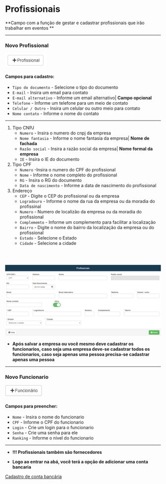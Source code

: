 # Profissionais
**Campo com a função de gestar e cadastrar profissionais que irão trabalhar em eventos  **
***

### Novo Profissional

![](../../../img/novoProfissional.png)

#### **Campos para cadastro**:

* `Tipo do documento` - Selecione o tipo do documento
* `E-mail` - Insira um email para contato
* `E-mail alternativo` - Informe um email alternativo| **Campo opcional**
* `Telefone` - Informe um telefone para um meio de contato
* `Celular / Outro` - Insira um celular ou outro meio para contato
* `Nome contato` - Informe o nome do contato
***
1. Tipo CNPJ
    - `Numero` - Insira o numero do cnpj da empresa
    - `Nome fantasia` - Informe o nome fantasia da empresa| **Nome de fachada**
    - `Razão social` - Insira a razão social da empresa| **Nome formal da empresa**
    - `IE` - Insira o IE do documento
2. Tipo CPF
    - `Numero` -Insira o numero do CPF do profissional
    - `Nome` - Informe o nome completo do profissional
    - `RG` - Insira o RG do documento
    - `Data de nascimento` - Informe a data de nascimento do profissional
3. Endereço
    - `CEP` - Digite o CEP do profissional ou da empresa
    - `Logradouro` - Informe o nome da rua da empresa ou da moradia do profissinal
    - `Numero` - Numero de localizão da empresa ou da moradia do profissional
    - `Complememto` - Informe um complemento para facilitar a localização
    - `Bairro` - Digite o nome do bairro da localização da empresa ou do profissional
    - `Estado` - Selecione o Estado
    - `Cidade` - Selecione a cidade
<br>
<br>

![](../../../img/cadastroProfissional.png)

* **Após salvar a empresa ou você mesmo deve cadastrar os funcionarios, caso seja uma empresa deve-se cadastrar todos os funcionarios, caso seja apenas uma pessoa precisa-se cadastrar apenas uma pessoa**
***
### Novo Funcionario

![](../../../img/novoFuncionario.png)

#### **Campos para preencher**:

* `Nome` - Insira o nome do funcionario
* `CPF` - Informe o CPF do funcionario
* `Login` - Crie um login para o funcionario
* `Senha` - Crie uma senha para ele
* `Ranking` - Informe o nivel do funcionario
***

* **!!! Profissionais também são fornecedores**

* **Logo ao entrar na abá, você terá a opção de adicionar uma conta bancaria**

[Cadastro de conta bancária](https://rfsolutionit.github.io/myphotos/pages/cadastro/estoque/fornecedores.html#cadastro-conta-bancaria)

